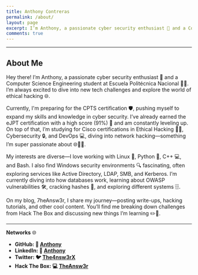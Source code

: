 ```yaml
---
title: Anthony Contreras
permalink: /about/
layout: page
excerpt: I’m Anthony, a passionate cyber security enthusiast 🔐 and a Computer Science Engineering student at Escuela Politécnica Nacional 👨‍🎓. I’m always excited to dive into new tech challenges and explore the world of ethical hacking 🌐.
comments: true
---
```



---

## About Me

Hey there! I’m Anthony, a passionate cyber security enthusiast 🔐 and a Computer Science Engineering student at Escuela Politécnica Nacional 👨‍🎓. I’m always excited to dive into new tech challenges and explore the world of ethical hacking 🌐.

Currently, I'm preparing for the CPTS certification 🛡️, pushing myself to expand my skills and knowledge in cyber security. I’ve already earned the eJPT certification with a high score (91%) 📜 and am constantly leveling up. On top of that, I’m studying for Cisco certifications in Ethical Hacking 🕵️‍♂️, Cybersecurity 🔒, and DevOps 💻, diving into network hacking—something I’m super passionate about 🌐🚀🔥.

My interests are diverse—I love working with Linux 🐧, Python 🐍, C++ 💻, and Bash. I also find Windows security environments 🔍 fascinating, often exploring services like Active Directory, LDAP, SMB, and Kerberos. I’m currently diving into how databases work, learning about OWASP vulnerabilities 🛠️, cracking hashes 🔑, and exploring different systems 🗄️.

On my blog, 7heAnsw3r, I share my journey—posting write-ups, hacking tutorials, and other cool content. You’ll find me breaking down challenges from Hack The Box and discussing new things I’m learning ✏️📓.

---


**Networks** 🌐

- **GitHub: 🐙 [Anthony](https://github.com/7heAnsw3r)**
- **LinkedIn: 🔗 [Anthony](https://linkedin.com/in/AnthonyContrerasAc)**
- **Twitter: 🐦 [The4nsw3rX](https://twitter.com/The4nsw3rX)**
- **Hack The Box: 💻 [TheAnsw3r](https://app.hackthebox.com/profile/1534609)**

